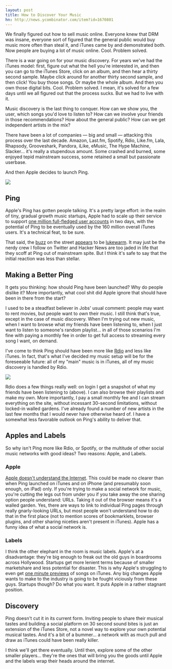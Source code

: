 ```yaml
---
layout: post
title: How to Discover Your Music
hn: http://news.ycombinator.com/item?id=1670801
---
```


We finally figured out how to sell music online. Everyone knew that DRM was
insane, everyone sort of figured that the general public would buy music more
often than steal it, and iTunes came by and demonstrated both. Now people are
buying a lot of music online. Cool. Problem solved.

There is a war going on for your music discovery. For years we've had the iTunes
model: first, figure out what the hell you're interested in, and then you can go
to the iTunes Store, click on an album, and then hear a thirty second sample.
Maybe click around for another thirty second sample, and then click! You buy
those songs. Or maybe the whole album. And then you own those digital bits.
Cool. Problem solved. I mean, it's solved for a few days until we all figured
out that the process sucks. But we had to live with it.

Music discovery is the last thing to conquer. How can we show you, the user,
which songs you'd love to listen to? How can we involve your friends in those
recommendations? How about the general public? How can we get independent
artists in the mix?

There have been a lot of companies — big and small — attacking this process over
the last decade. Amazon, Last.fm, Spotify, Rdio, Like.fm, Lala, Rhapsody,
Grooveshark, Pandora, iLike, eMusic, The Hype Machine, Slacker... it's really a
stupendous amount. Some crashed and burned, some enjoyed tepid mainstream
success, some retained a small but passionate userbase.

And then Apple decides to launch Ping.

<a href="http://cl.ly/2GBL"><img src="http://cl.ly/2GBL/ping.png" /></a>

## Ping

Apple's Ping has gotten people talking. It's a pretty large effort: in the realm
of tiny, gradual growth music startups, Apple had to scale up their service to
support [one million full-fledged user
accounts](http://www.apple.com/pr/library/2010/09/03ping.html) in two days, with
the potential of Ping to be eventually used by the 160 million overall iTunes
users. It's a technical feat, to be sure.

That said, the
[buzz](http://news.cnet.com/8301-13526_3-20015453-27.html?tag=contentMain;contentBody)
on the street [appears](http://twitter.com/beep/status/23065624092) to be
[lukewarm](http://twitter.com/al3x/status/23082434122). It may just be the nerdy
crew I follow on Twitter and Hacker News are too jaded in life that they scoff
at Ping out of mainstream spite. But I think it's safe to say that the initial
reaction was less than stellar.

## Making a Better Ping

It gets you thinking: how should Ping have been launched? Why do people dislike
it? More importantly, what cool shit did Apple ignore that should have been in
there from the start?

I used to be a steadfast believer in Jobs' usual comment: people may want to rent
movies, but people want to *own* their music. I still think that's true, except in
the case of music discovery. When I'm trying out new music, when I want to
browse what my friends have been listening to, when I just want to listen to
someone's random playlist... in all of those scenarios I'm fine with paying a
monthly fee in order to get full access to streaming every song I want, on
demand.

I've come to think Ping should have been more like [Rdio](http://rdio.com) and
less like iTunes. In fact, that's what I've decided my music setup will be for
the foreseeable future: all of my "main" music is in iTunes, all of my music
discovery is handled by Rdio.

<a href="http://cl.ly/2GUo"><img src="http://cl.ly/2GUo/rdio.png" /></a>

Rdio does a few things really well: on login I get a snapshot of what my friends
have been listening to (above). I can also browse their playlists and make my
own. More importantly, I pay a small monthly fee and I can stream everything on
the site, without incessant 30-second limitations, without locked-in walled
gardens. I've already found a number of new artists in the last few months that
I would never have otherwise heard of. I have a somewhat less favorable outlook
on Ping's ability to deliver that.

## Apples and Labels

So why isn't Ping more like Rdio, or Spotify, or the multitude of other social
music networks with good ideas? Two reasons: Apple, and Labels.

### Apple

[Apple doesn't understand the
Internet](http://zachholman.com/2010/08/apple-online/). This could be made no
clearer than when Ping launched on iTunes and on iPhone (and presumably soon
enough, on iPad) only. If you're trying to make a social network for music, you're
cutting the legs out from under you if you take away the one sharing option people
understand: URLs. Taking it out of the browser means it's a walled garden. Yes,
there are ways to link to individual Ping pages through really gnarly-looking
URLs, but most people won't understand how to do that in the first place (not to
mention scores of bookmarklets, browser plugins, and other sharing niceties aren't
present in iTunes). Apple has a funny idea of what a social network is.

### Labels

I think the other elephant in the room is music labels. Apple's at a
disadvantage: they're big enough to freak out the old guys in boardrooms across
Hollywood. Startups get more lenient terms because of smaller marketshare and
less potential for disaster. This is why Apple's struggling to even get [one
minute previews](http://www.networkworld.com/community/node/65684) of songs on
iTunes. Any big changes Apple wants to make to the industry is going to be
fought viciously from these guys. Startups though? Do what you want. It puts
Apple in a rather stagnant position.

## Discovery

Ping doesn't cut it in its current form. Inviting people to share their musical
tastes and building a social platform on 30 second sound bites is just an
extension of the iTunes Store, not a novel way to explore your own potential
musical tastes. And it's a bit of a bummer... a network with as much pull and
draw as iTunes could have been really killer.

I think we'll get there eventually. Until then, explore some of the other
smaller players... they're the ones that will bring you the goods until Apple
and the labels wrap their heads around the internet.
